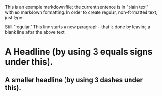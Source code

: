 This is an example markdown file; the current sentence is in "plain text" with no markdown formatting.  In order to create regular, non-formatted text, just type.

Still "regular." This line starts a new paragraph--that is done by leaving a blank line after the above text.

A Headline (by using 3 equals signs under this).
===

A smaller headline (by using 3 dashes under this).
---
